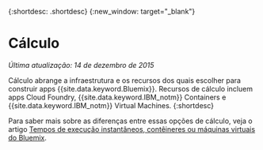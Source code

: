 {:shortdesc: .shortdesc} 
{:new_window: target="_blank"}

# Cálculo
*Última atualização: 14 de dezembro de 2015*

Cálculo abrange a infraestrutura e os recursos dos quais escolher para construir apps {{site.data.keyword.Bluemix}}. Recursos de cálculo incluem apps Cloud Foundry, {{site.data.keyword.IBM_notm}} Containers e {{site.data.keyword.IBM_notm}} Virtual Machines.
{:shortdesc}

Para saber mais sobre as diferenças entre essas opções de cálculo, veja o artigo [Tempos de execução instantâneos, contêineres ou máquinas virtuais do Bluemix](https://developer.ibm.com/bluemix/2015/08/05/bluemix-instant-runtimes-containers-or-virtual-machines/).
